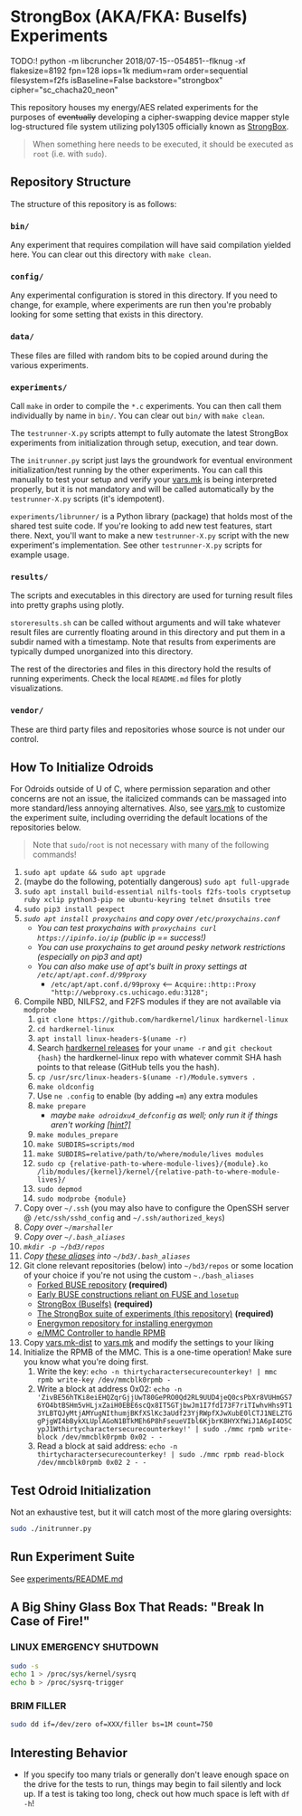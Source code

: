 # StrongBox (AKA/FKA: Buselfs) Experiments

TODO:!
python -m libcruncher 2018/07-15--054851--flknug -xf flakesize=8192 fpn=128 iops=1k medium=ram order=sequential filesystem=f2fs isBaseline=False backstore="strongbox" cipher="sc_chacha20_neon"

This repository houses my energy/AES related experiments for the purposes of ~~eventually~~ developing a cipher-swapping device mapper style log-structured file system utilizing poly1305 officially known as [StrongBox](https://git.xunn.io/research/buselfs).

> When something here needs to be executed, it should be executed as `root` (i.e. with `sudo`).

## Repository Structure

The structure of this repository is as follows:

### `bin/`

Any experiment that requires compilation will have said compilation yielded here. You can clear out this directory with `make clean`.

### `config/`

Any experimental configuration is stored in this directory. If you need to change, for example, where experiments are run then you're probably looking for some setting that exists in this directory.

### `data/`

These files are filled with random bits to be copied around during the various experiments.

### `experiments/`

Call `make` in order to compile the `*.c` experiments. You can then call them individually by name in `bin/`. You can clear out `bin/` with `make clean`.

The `testrunner-X.py` scripts attempt to fully automate the latest StrongBox experiments from initialization through setup, execution, and tear down.

The `initrunner.py` script just lays the groundwork for eventual environment initialization/test running by the other experiments. You can call this manually to test your setup and verify your [vars.mk](config/vars.mk-dist) is being interpreted properly, but it is not mandatory and will be called automatically by the `testrunner-X.py` scripts (it's idempotent).

`experiments/librunner/` is a Python library (package) that holds most of the shared test suite code. If you're looking to add new test features, start there. Next, you'll want to make a new `testrunner-X.py` script with the new experiment's implementation. See other `testrunner-X.py` scripts for example usage.

### `results/`

The scripts and executables in this directory are used for turning result files into pretty graphs using plotly.

`storeresults.sh` can be called without arguments and will take whatever result files are currently floating around in this directory and put them in a subdir named with a timestamp. Note that results from experiments are typically dumped unorganized into this directory.

The rest of the directories and files in this directory hold the results of running experiments. Check the local `README.md` files for plotly visualizations.

### `vendor/`

These are third party files and repositories whose source is not under our control.

## How To Initialize Odroids

For Odroids outside of U of C, where permission separation and other concerns are not an issue, the italicized commands can be massaged into more standard/less annoying alternatives. Also, see [vars.mk](config/vars.mk-dist) to customize the experiment suite, including overriding the default locations of the repositories below.

> Note that `sudo`/`root` is not necessary with many of the following commands!

1. `sudo apt update && sudo apt upgrade`
2. (maybe do the following, potentially dangerous) `sudo apt full-upgrade`
3. `sudo apt install build-essential nilfs-tools f2fs-tools cryptsetup ruby xclip python3-pip ne ubuntu-keyring telnet dnsutils tree`
4. `sudo pip3 install pexpect`
4. *`sudo apt install proxychains` and copy over `/etc/proxychains.conf`*
    - *You can test proxychains with `proxychains curl https://ipinfo.io/ip` (public ip == success!)*
    - *You can use proxychains to get around pesky network restrictions (especially on pip3 and apt)*
    - *You can also make use of apt's built in proxy settings at `/etc/apt/apt.conf.d/99proxy`*
        - `/etc/apt/apt.conf.d/99proxy` <-- `Acquire::http::Proxy "http://webproxy.cs.uchicago.edu:3128";`
4. Compile NBD, NILFS2, and F2FS modules if they are not available via `modprobe`
    1. `git clone https://github.com/hardkernel/linux hardkernel-linux`
    2. `cd hardkernel-linux`
    3. `apt install linux-headers-$(uname -r)`
    4. Search [hardkernel releases](https://github.com/hardkernel/linux/releases) for your `uname -r` and `git checkout {hash}` the hardkernel-linux repo with whatever commit SHA hash points to that release (GitHub tells you the hash).
    5. `cp /usr/src/linux-headers-$(uname -r)/Module.symvers .`
    6. `make oldconfig`
    7. Use `ne .config` to enable (by adding `=m`) any extra modules
    8. `make prepare`
        * *maybe `make odroidxu4_defconfig` as well; only run it if things aren't working [[hint?]](https://wiki.odroid.com/odroid-xu4/software/building_kernel#y)*
    9. `make modules_prepare`
    10. `make SUBDIRS=scripts/mod`
    11. `make SUBDIRS=relative/path/to/where/module/lives modules`
    12. `sudo cp {relative-path-to-where-module-lives}/{module}.ko /lib/modules/{kernel}/kernel/{relative-path-to-where-module-lives}/`
    13. `sudo depmod`
    14. `sudo modprobe {module}`
5. Copy over `~/.ssh` (you may also have to configure the OpenSSH server @ `/etc/ssh/sshd_config` and `~/.ssh/authorized_keys`)
5. *Copy over `~/marshaller`*
6. *Copy over `~/.bash_aliases`*
7. *`mkdir -p ~/bd3/repos`*
8. *Copy [these aliases](https://git.xunn.io/snippets/4) into `~/bd3/.bash_aliases`*
9. Git clone relevant repositories (below) into `~/bd3/repos` or some location of your choice if you're not using the custom `~./bash_aliases`
    - [Forked BUSE repository](https://github.com/Xunnamius/BUSE) **(required)**
    - [Early BUSE constructions reliant on FUSE and `losetup`](https://git.xunn.io/research/buse-fuse-losetup)
    - [StrongBox (Buselfs)](https://git.xunn.io/research/buselfs) **(required)**
    - [The StrongBox suite of experiments (this repository)](https://git.xunn.io/research/buselfs-experiments) **(required)**
    - [Energymon repository for installing energymon](https://github.com/energymon/energymon)
    - [e/MMC Controller to handle RPMB](https://git.kernel.org/pub/scm/linux/kernel/git/cjb/mmc-utils.git/)
10. Copy [vars.mk-dist](config/vars.mk-dist) to [vars.mk](config/vars.mk-dist) and modify the settings to your liking
11. Initialize the RPMB of the MMC. This is a one-time operation! Make sure you know what you're doing first.
    1. Write the key: `echo -n thirtycharactersecurecounterkey! | mmc rpmb write-key /dev/mmcblk0rpmb -`
    2. Write a block at address 0x02: `echo -n 'ZivBE56hTKi8eiEHQZqrGjjUwT80GePRO0Qd2RL9UUD4jeQ0csPbXr8VUHmGS76YO4btBSHm5vHLjxZaiH0EBE6scQx8IT5GTjbwJm1I7fdI73F7riTIwhvHhs9T13YLBTQJyMtjAMYugNIthumjBKfXSlKc3aUdf23YjRWpfXJwXubE0lCTJ1NELZTGgPjgWI4bBykXLUplAGoN1BTkMEh6P8hFseueVIbl6KjbrK8HYXfWiJ1A6pI4O5CypJ1Wthirtycharactersecurecounterkey!' | sudo ./mmc rpmb write-block /dev/mmcblk0rpmb 0x02 - -`
    3. Read a block at said address:  `echo -n thirtycharactersecurecounterkey! | sudo ./mmc rpmb read-block /dev/mmcblk0rpmb 0x02 2 - -`

## Test Odroid Initialization

Not an exhaustive test, but it will catch most of the more glaring oversights:

```bash
sudo ./initrunner.py
```

## Run Experiment Suite

See [experiments/README.md](experiments/README.md)

## A Big Shiny Glass Box That Reads: "Break In Case of Fire!"

### LINUX EMERGENCY SHUTDOWN

```bash
sudo -s
echo 1 > /proc/sys/kernel/sysrq
echo b > /proc/sysrq-trigger
```

### BRIM FILLER

```bash
sudo dd if=/dev/zero of=XXX/filler bs=1M count=750
```

## Interesting Behavior

- If you specify too many trials or generally don't leave enough space on the drive for the tests to run, things may begin to fail silently and lock up. If a test is taking too long, check out how much space is left with `df -h`!
